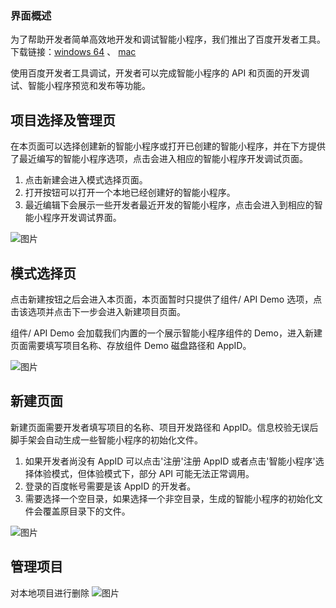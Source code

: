### 界面概述

为了帮助开发者简单高效地开发和调试智能小程序，我们推出了百度开发者工具。下载链接：[windows 64]( https://b.bdstatic.com/miniapp/development_tool/%E7%99%BE%E5%BA%A6%E5%BC%80%E5%8F%91%E8%80%85%E5%B7%A5%E5%85%B7%20Setup-1.14.12-alpha.0-beta.exe) 、  [mac]( https://b.bdstatic.com/miniapp/development_tool/%E7%99%BE%E5%BA%A6%E5%BC%80%E5%8F%91%E8%80%85%E5%B7%A5%E5%85%B7-1.14.12-alpha.0-beta.dmg
)

使用百度开发者工具调试，开发者可以完成智能小程序的 API 和页面的开发调试、智能小程序预览和发布等功能。

## 项目选择及管理页

在本页面可以选择创建新的智能小程序或打开已创建的智能小程序，并在下方提供了最近编写的智能小程序选项，点击会进入相应的智能小程序开发调试页面。
1. 点击新建会进入模式选择页面。
2. 打开按钮可以打开一个本地已经创建好的智能小程序。
3. 最近编辑下会展示一些开发者最近开发的智能小程序，点击会进入到相应的智能小程序开发调试界面。

![图片](/img/game/tutorials/tool/工具01.png)


## 模式选择页


 点击新建按钮之后会进入本页面，本页面暂时只提供了组件/ API Demo 选项，点击该选项并点击下一步会进入新建项目页面。


 组件/ API Demo 会加载我们内置的一个展示智能小程序组件的 Demo，进入新建页面需要填写项目名称、存放组件 Demo 磁盘路径和 AppID。

![图片](/img/game/tutorials/tool/工具02.png)

## 新建页面


新建页面需要开发者填写项目的名称、项目开发路径和 AppID。信息校验无误后脚手架会自动生成一些智能小程序的初始化文件。


1. 如果开发者尚没有 AppID 可以点击'注册'注册 AppID 或者点击'智能小程序'选择体验模式，但体验模式下，部分 API 可能无法正常调用。
2. 登录的百度帐号需要是该 AppID 的开发者。
3. 需要选择一个空目录，如果选择一个非空目录，生成的智能小程序的初始化文件会覆盖原目录下的文件。

![图片](/img/game/tutorials/tool/工具03.png)


## 管理项目


对本地项目进行删除
![图片](/img/game/tutorials/tool/工具04.png)

